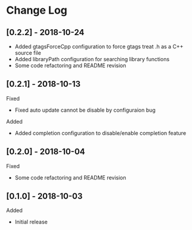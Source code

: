 # Change Log

## [0.2.2] - 2018-10-24

* Added gtagsForceCpp configuration to force gtags treat .h as a C++ source file
* Added libraryPath configuration for searching library functions
* Some code refactoring and README revision

## [0.2.1] - 2018-10-13

Fixed

* Fixed auto update cannot be disable by configuraion bug

Added

* Added completion configuration to disable/enable completion feature


## [0.2.0] - 2018-10-04

Fixed

* Some code refactoring and README revision

## [0.1.0] - 2018-10-03

Added

* Initial release
